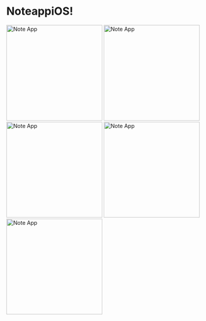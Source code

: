 # NoteappiOS!

<img  width="250" alt="Note App" src="https://user-images.githubusercontent.com/91529386/235245624-3322b468-ed38-44c1-9c8b-54b383197760.png">  <img  width="250" alt="Note App" src="https://user-images.githubusercontent.com/91529386/235245628-5cee3d0c-1932-4b3b-b8dd-6a93d64d28c3.png"> <img  width="250" alt="Note App" src="https://user-images.githubusercontent.com/91529386/235245629-e1f62fa9-b99e-4f01-b4a9-d4a54021ff74.png"> <img  width="250" alt="Note App" src="https://user-images.githubusercontent.com/91529386/235245631-57925882-77d7-427d-a32a-b7ccbc4e8ed8.png">  <img  width="250" alt="Note App" src="https://user-images.githubusercontent.com/91529386/235245632-96f204f2-5216-497f-9b5c-05128f8a7168.png">
